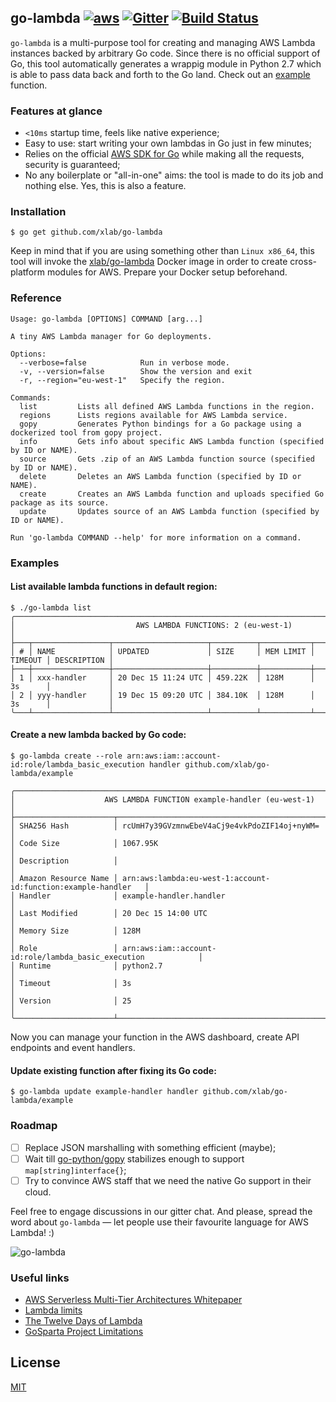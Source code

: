 ## go-lambda [![aws](https://d0.awsstatic.com/logos/aws/AWS_Logo_PoweredBy_127px.png)](https://aws.amazon.com) [![Gitter](https://badges.gitter.im/xlab/go-lambda.svg)](https://gitter.im/xlab/go-lambda?utm_source=badge&utm_medium=badge&utm_campaign=pr-badge) [![Build Status](https://travis-ci.org/xlab/go-lambda.svg)](https://travis-ci.org/xlab/go-lambda)

`go-lambda` is a multi-purpose tool for creating and managing AWS Lambda instances backed by arbitrary Go code. Since there is no official support of Go, this tool automatically generates a wrappig module in Python 2.7 which is able to pass data back and forth to the Go land. Check out an [example](/example/example.go) function.

### Features at glance

* `<10ms` startup time, feels like native experience;
* Easy to use: start writing your own lambdas in Go just in few minutes;
* Relies on the official [AWS SDK for Go](https://github.com/aws/aws-sdk-go) while making all the requests, security is guaranteed;
* No any boilerplate or "all-in-one" aims: the tool is made to do its job and nothing else. Yes, this is also a feature.

### Installation

```
$ go get github.com/xlab/go-lambda
```

Keep in mind that if you are using something other than `Linux x86_64`, this tool will invoke the [xlab/go-lambda](https://hub.docker.com/r/xlab/go-lambda/) Docker image in order to create cross-platform modules for AWS. Prepare your Docker setup beforehand.

### Reference

```
Usage: go-lambda [OPTIONS] COMMAND [arg...]

A tiny AWS Lambda manager for Go deployments.

Options:
  --verbose=false            Run in verbose mode.
  -v, --version=false        Show the version and exit
  -r, --region="eu-west-1"   Specify the region.

Commands:
  list         Lists all defined AWS Lambda functions in the region.
  regions      Lists regions available for AWS Lambda service.
  gopy         Generates Python bindings for a Go package using a dockerized tool from gopy project.
  info         Gets info about specific AWS Lambda function (specified by ID or NAME).
  source       Gets .zip of an AWS Lambda function source (specified by ID or NAME).
  delete       Deletes an AWS Lambda function (specified by ID or NAME).
  create       Creates an AWS Lambda function and uploads specified Go package as its source.
  update       Updates source of an AWS Lambda function (specified by ID or NAME).

Run 'go-lambda COMMAND --help' for more information on a command.
```

### Examples

#### List available lambda functions in default region:

```
$ ./go-lambda list
╭──────────────────────────────────────────────────────────────────────────────────────────╮
│                           AWS LAMBDA FUNCTIONS: 2 (eu-west-1)                            │
├───┬─────────────────┬─────────────────────┬──────────┬───────────┬─────────┬─────────────┤
│ # │ NAME            │ UPDATED             │ SIZE     │ MEM LIMIT │ TIMEOUT │ DESCRIPTION │
├───┼─────────────────┼─────────────────────┼──────────┼───────────┼─────────┼─────────────┤
│ 1 │ xxx-handler     │ 20 Dec 15 11:24 UTC │ 459.22K  │ 128M      │ 3s      │             │
│ 2 │ yyy-handler     │ 19 Dec 15 09:20 UTC │ 384.10K  │ 128M      │ 3s      │             │
╰───┴─────────────────┴─────────────────────┴──────────┴───────────┴─────────┴─────────────╯
```

#### Create a new lambda backed by Go code:

```
$ go-lambda create --role arn:aws:iam::account-id:role/lambda_basic_execution handler github.com/xlab/go-lambda/example

╭───────────────────────────────────────────────────────────────────────────────────────╮
│                    AWS LAMBDA FUNCTION example-handler (eu-west-1)                    │
├──────────────────────┬────────────────────────────────────────────────────────────────┤
│ SHA256 Hash          │ rcUmH7y39GVzmnwEbeV4aCj9e4vkPdoZIF14oj+nyWM=                   │
│ Code Size            │ 1067.95K                                                       │
│ Description          │                                                                │
│ Amazon Resource Name │ arn:aws:lambda:eu-west-1:account-id:function:example-handler   │
│ Handler              │ example-handler.handler                                        │
│ Last Modified        │ 20 Dec 15 14:00 UTC                                            │
│ Memory Size          │ 128M                                                           │
│ Role                 │ arn:aws:iam::account-id:role/lambda_basic_execution            │
│ Runtime              │ python2.7                                                      │
│ Timeout              │ 3s                                                             │
│ Version              │ 25                                                             │
╰──────────────────────┴────────────────────────────────────────────────────────────────╯
```

Now you can manage your function in the AWS dashboard, create API endpoints and event handlers.

#### Update existing function after fixing its Go code:

```
$ go-lambda update example-handler handler github.com/xlab/go-lambda/example
```

### Roadmap

- [ ] Replace JSON marshalling with something efficient (maybe);
- [ ] Wait till [go-python/gopy](https://github.com/go-python/gopy) stabilizes enough to support `map[string]interface{}`;
- [ ] Try to convince AWS staff that we need the native Go support in their cloud.

Feel free to engage discussions in our gitter chat. And please, spread the word about `go-lambda` — let people use their favourite language for AWS Lambda! :)

![go-lambda](http://cl.ly/1w1U1n3w3W2n/go-lamda-alt.png)

### Useful links

* [AWS Serverless Multi-Tier Architectures Whitepaper](https://d0.awsstatic.com/whitepapers/AWS_Serverless_Multi-Tier_Architectures.pdf)
* [Lambda limits](http://docs.aws.amazon.com/lambda/latest/dg/limits.html)
* [The Twelve Days of Lambda](https://aws.amazon.com/blogs/compute/the-twelve-days-of-lambda/)
* [GoSparta Project Limitations](http://gosparta.io/docs/limitations/)

## License

[MIT](/LICENSE)
